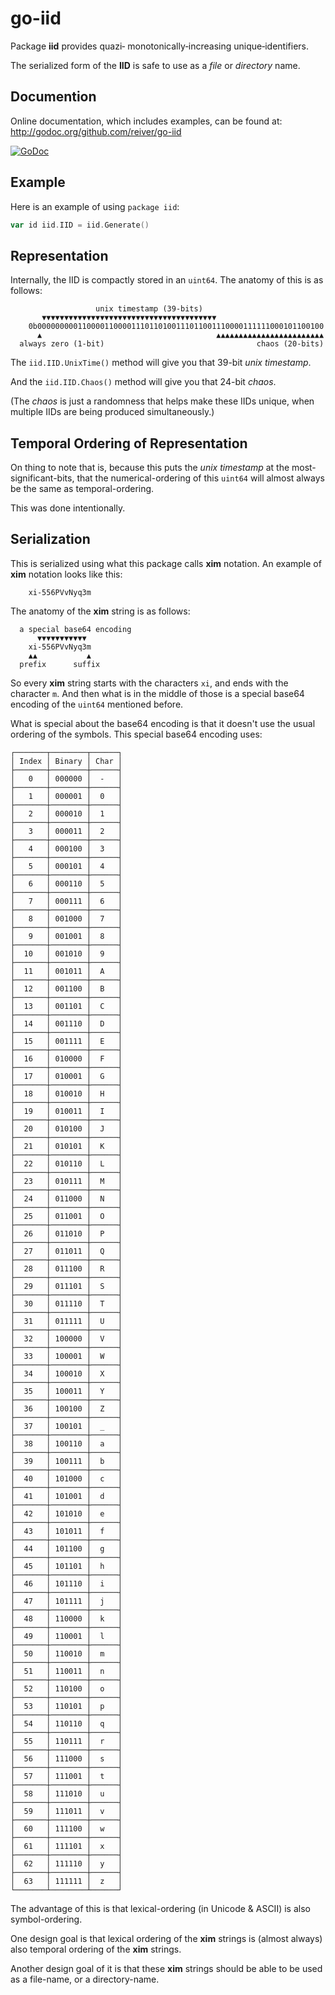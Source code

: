 # go-iid

Package **iid** provides quazi‐ monotonically‐increasing unique‐identifiers.

The serialized form of the **IID** is safe to use as a _file_ or _directory_ name.


## Documention

Online documentation, which includes examples, can be found at: http://godoc.org/github.com/reiver/go-iid

[![GoDoc](https://godoc.org/github.com/reiver/go-iid?status.svg)](https://godoc.org/github.com/reiver/go-iid)


## Example

Here is an example of using `package iid`:
```go
var id iid.IID = iid.Generate()
```

## Representation

Internally, the IID is compactly stored in an `uint64`. The anatomy of this is as follows:
```
                   unix timestamp (39-bits)
       ▼▼▼▼▼▼▼▼▼▼▼▼▼▼▼▼▼▼▼▼▼▼▼▼▼▼▼▼▼▼▼▼▼▼▼▼▼▼▼
    0b0000000001100001100001110110100111011001110000111111000101100100
      ▲                                       ▲▲▲▲▲▲▲▲▲▲▲▲▲▲▲▲▲▲▲▲▲▲▲▲
  always zero (1-bit)                                  chaos (20-bits)
```

The `iid.IID.UnixTime()` method will give you that 39-bit _unix timestamp_.

And the `iid.IID.Chaos()` method will give you that 24-bit _chaos_.

(The _chaos_ is just a randomness that helps make these IIDs unique, when multiple IIDs are being produced simultaneously.)

## Temporal Ordering of Representation

On thing to note that is, because this puts the _unix timestamp_ at the most-significant-bits, that the numerical-ordering of this `uint64` will almost always be the same as temporal-ordering.

This was done intentionally.

## Serialization

This is serialized using what this package calls **xim** notation.
An example of **xim** notation looks like this:
```
    xi-556PVvNyq3m
```

The anatomy of the **xim** string is as follows:
```
  a special base64 encoding
      ▼▼▼▼▼▼▼▼▼▼▼
    xi-556PVvNyq3m
    ▲▲           ▲
  prefix      suffix
```

So every **xim** string starts with the characters `xi`, and ends with the character `m`.
And then what is in the middle of those is a special base64 encoding of the `uint64` mentioned before.

What is special about the base64 encoding is that it doesn't use the usual ordering of the symbols.
This special base64 encoding uses:
```
┌───────┬────────┬──────┐
│ Index │ Binary │ Char │
├───────┼────────┼──────┤
│   0   │ 000000 │  -   │
├───────┼────────┼──────┤
│   1   │ 000001 │  0   │
├───────┼────────┼──────┤
│   2   │ 000010 │  1   │
├───────┼────────┼──────┤
│   3   │ 000011 │  2   │
├───────┼────────┼──────┤
│   4   │ 000100 │  3   │
├───────┼────────┼──────┤
│   5   │ 000101 │  4   │
├───────┼────────┼──────┤
│   6   │ 000110 │  5   │
├───────┼────────┼──────┤
│   7   │ 000111 │  6   │
├───────┼────────┼──────┤
│   8   │ 001000 │  7   │
├───────┼────────┼──────┤
│   9   │ 001001 │  8   │
├───────┼────────┼──────┤
│  10   │ 001010 │  9   │
├───────┼────────┼──────┤
│  11   │ 001011 │  A   │
├───────┼────────┼──────┤
│  12   │ 001100 │  B   │
├───────┼────────┼──────┤
│  13   │ 001101 │  C   │
├───────┼────────┼──────┤
│  14   │ 001110 │  D   │
├───────┼────────┼──────┤
│  15   │ 001111 │  E   │
├───────┼────────┼──────┤
│  16   │ 010000 │  F   │
├───────┼────────┼──────┤
│  17   │ 010001 │  G   │
├───────┼────────┼──────┤
│  18   │ 010010 │  H   │
├───────┼────────┼──────┤
│  19   │ 010011 │  I   │
├───────┼────────┼──────┤
│  20   │ 010100 │  J   │
├───────┼────────┼──────┤
│  21   │ 010101 │  K   │
├───────┼────────┼──────┤
│  22   │ 010110 │  L   │
├───────┼────────┼──────┤
│  23   │ 010111 │  M   │
├───────┼────────┼──────┤
│  24   │ 011000 │  N   │
├───────┼────────┼──────┤
│  25   │ 011001 │  O   │
├───────┼────────┼──────┤
│  26   │ 011010 │  P   │
├───────┼────────┼──────┤
│  27   │ 011011 │  Q   │
├───────┼────────┼──────┤
│  28   │ 011100 │  R   │
├───────┼────────┼──────┤
│  29   │ 011101 │  S   │
├───────┼────────┼──────┤
│  30   │ 011110 │  T   │
├───────┼────────┼──────┤
│  31   │ 011111 │  U   │
├───────┼────────┼──────┤
│  32   │ 100000 │  V   │
├───────┼────────┼──────┤
│  33   │ 100001 │  W   │
├───────┼────────┼──────┤
│  34   │ 100010 │  X   │
├───────┼────────┼──────┤
│  35   │ 100011 │  Y   │
├───────┼────────┼──────┤
│  36   │ 100100 │  Z   │
├───────┼────────┼──────┤
│  37   │ 100101 │  _   │
├───────┼────────┼──────┤
│  38   │ 100110 │  a   │
├───────┼────────┼──────┤
│  39   │ 100111 │  b   │
├───────┼────────┼──────┤
│  40   │ 101000 │  c   │
├───────┼────────┼──────┤
│  41   │ 101001 │  d   │
├───────┼────────┼──────┤
│  42   │ 101010 │  e   │
├───────┼────────┼──────┤
│  43   │ 101011 │  f   │
├───────┼────────┼──────┤
│  44   │ 101100 │  g   │
├───────┼────────┼──────┤
│  45   │ 101101 │  h   │
├───────┼────────┼──────┤
│  46   │ 101110 │  i   │
├───────┼────────┼──────┤
│  47   │ 101111 │  j   │
├───────┼────────┼──────┤
│  48   │ 110000 │  k   │
├───────┼────────┼──────┤
│  49   │ 110001 │  l   │
├───────┼────────┼──────┤
│  50   │ 110010 │  m   │
├───────┼────────┼──────┤
│  51   │ 110011 │  n   │
├───────┼────────┼──────┤
│  52   │ 110100 │  o   │
├───────┼────────┼──────┤
│  53   │ 110101 │  p   │
├───────┼────────┼──────┤
│  54   │ 110110 │  q   │
├───────┼────────┼──────┤
│  55   │ 110111 │  r   │
├───────┼────────┼──────┤
│  56   │ 111000 │  s   │
├───────┼────────┼──────┤
│  57   │ 111001 │  t   │
├───────┼────────┼──────┤
│  58   │ 111010 │  u   │
├───────┼────────┼──────┤
│  59   │ 111011 │  v   │
├───────┼────────┼──────┤
│  60   │ 111100 │  w   │
├───────┼────────┼──────┤
│  61   │ 111101 │  x   │
├───────┼────────┼──────┤
│  62   │ 111110 │  y   │
├───────┼────────┼──────┤
│  63   │ 111111 │  z   │
└───────┴────────┴──────┘
```

The advantage of this is that lexical-ordering (in Unicode & ASCII) is also symbol-ordering.

One design goal is that lexical ordering of the **xim** strings is (almost always) also temporal ordering of the **xim** strings.

Another design goal of it is that these **xim** strings should be able to be used as a file-name, or a directory-name.
